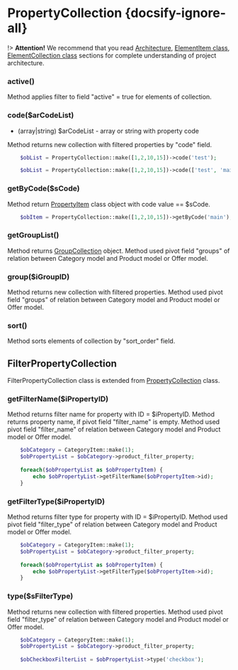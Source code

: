 # PropertyCollection {docsify-ignore-all}

!> **Attention!**  We recommend that you read [Architecture](home.md#architecture), [ElementItem class](item-class/item-class.md),
[ElementCollection class](collection-class/collection-class.md) sections for complete understanding of  project architecture.

### active()

Method applies filter to field "active" = true for elements of collection.

### code($arCodeList)
  * (array|string) $arCodeList - array or string with property code

Method returns new collection with filtered properties by "code" field.
```php
    $obList = PropertyCollection::make([1,2,10,15])->code('test');
```
```php
    $obList = PropertyCollection::make([1,2,10,15])->code(['test', 'main']);
```

### getByCode($sCode)

Method return [PropertyItem](modules/property/item/item.md) class object with code value == $sCode.
```php
    $obItem = PropertyCollection::make([1,2,10,15])->getByCode('main');
```

### getGroupList()

Method returns [GroupCollection](modules/property-group/collection/collection.md) object.
Method used pivot field "groups" of relation between Category model and Product model or Offer model.

### group($iGroupID)

Method returns new collection with filtered properties.
Method used pivot field "groups" of relation between Category model and Product model or Offer model.

### sort()

Method sorts elements of collection by "sort_order" field.

## FilterPropertyCollection

FilterPropertyCollection class is extended from [PropertyCollection](modules/property/collection/collection.md#propertycollection) class.

### getFilterName($iPropertyID)

Method returns filter name for property with ID = $iPropertyID.
Method returns property name, if pivot field "filter_name" is empty.
Method used pivot field "filter_name" of relation between Category model and Product model or Offer model.
```php
    $obCategory = CategoryItem::make(1);
    $obPropertyList = $obCategory->product_filter_property;
    
    foreach($obPropertyList as $obPropertyItem) {
        echo $obPropertyList->getFilterName($obPropertyItem->id);
    }
```

### getFilterType($iPropertyID)

Method returns filter type for property with ID = $iPropertyID.
Method used pivot field "filter_type" of relation between Category model and Product model or Offer model.
```php
    $obCategory = CategoryItem::make(1);
    $obPropertyList = $obCategory->product_filter_property;
    
    foreach($obPropertyList as $obPropertyItem) {
        echo $obPropertyList->getFilterType($obPropertyItem->id);
    }
```

### type($sFilterType)

Method returns new collection with filtered properties.
Method used pivot field "filter_type" of relation between Category model and Product model or Offer model.
```php
    $obCategory = CategoryItem::make(1);
    $obPropertyList = $obCategory->product_filter_property;
    
    $obCheckboxFilterList = $obPropertyList->type('checkbox');
```